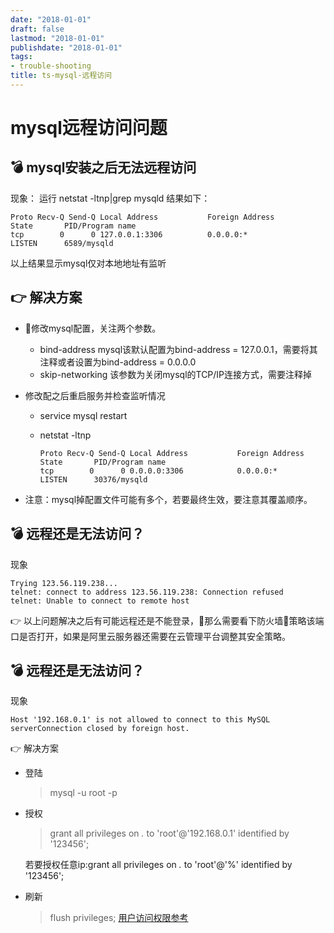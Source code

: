 ```yaml
---
date: "2018-01-01"
draft: false
lastmod: "2018-01-01"
publishdate: "2018-01-01"
tags:
- trouble-shooting
title: ts-mysql-远程访问
---
```

# mysql远程访问问题

## 💣 mysql安装之后无法远程访问

现象：
运行 netstat -ltnp|grep mysqld 结果如下：

```
Proto Recv-Q Send-Q Local Address           Foreign Address         State       PID/Program name
tcp        0      0 127.0.0.1:3306          0.0.0.0:*               LISTEN      6589/mysqld
```
以上结果显示mysql仅对本地地址有监听

## 👉 解决方案
* 修改mysql配置，关注两个参数。
    * bind-address
        mysql该默认配置为bind-address = 127.0.0.1，需要将其注释或者设置为bind-address = 0.0.0.0
    * skip-networking
        该参数为关闭mysql的TCP/IP连接方式，需要注释掉
* 修改配之后重启服务并检查监听情况

    * service mysql restart

    * netstat -ltnp
        ```
        Proto Recv-Q Send-Q Local Address           Foreign Address         State       PID/Program name
        tcp        0      0 0.0.0.0:3306            0.0.0.0:*               LISTEN      30376/mysqld
        ```

* 注意：mysql掉配置文件可能有多个，若要最终生效，要注意其覆盖顺序。


## 💣 远程还是无法访问？
现象
```
Trying 123.56.119.238...
telnet: connect to address 123.56.119.238: Connection refused
telnet: Unable to connect to remote host
```
👉 以上问题解决之后有可能远程还是不能登录，那么需要看下防火墙策略该端口是否打开，如果是阿里云服务器还需要在云管理平台调整其安全策略。

## 💣  远程还是无法访问？
现象
```
Host '192.168.0.1' is not allowed to connect to this MySQL serverConnection closed by foreign host.
```

👉 解决方案
* 登陆
    > mysql -u root -p
* 授权
    > grant all privileges on *.* to 'root'@'192.168.0.1' identified by '123456';

    若要授权任意ip:grant all privileges on *.* to 'root'@'%' identified by '123456';
* 刷新
    > flush privileges;
[用户访问权限参考](https://blog.csdn.net/dongdong9223/article/details/77854690)